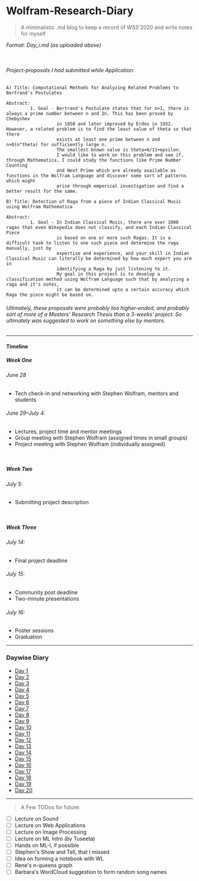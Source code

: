 # Wolfram-Research-Diary

> A minimalistic .md blog to keep a record of WSS'2020 and write notes for myself

*Format: Day_i.md (as uploaded above)*

&nbsp;
&nbsp;
###### Project-proposals I had submitted while Application:
```
A) Title: Computational Methods for Analyzing Related Problems to Bertrand's Postulates

Abstract: 
         1. Goal - Bertrand's Postulate states that for n>1, there is always a prime number between n and 2n. This has been proved by Chebyshev
                   in 1850 and later improved by Erdos in 1932. However, a related problem is to find the least value of theta so that there 
                   exists at least one prime between n and n+O(n^theta) for sufficiently large n.
                   The smallest known value is theta=6/11+epsilon.
                   I would like to work on this problem and see if, through Mathematica, I could study the functions like Prime Number Counting
                   and Next Prime which are already available as functions in the Wolfram Language and discover some sort of patterns which might
                   arise through emperical investigation and find a better result for the same.

B) Title: Detection of Raga from a piece of Indian Classical Music using Wolfram Mathematica

Abstract: 
         1. Goal - In Indian Classical Music, there are over 1000 ragas that even Wikepedia does not classify, and each Indian Classical Piece
                   is based on one or more such Ragas. It is a difficult task to listen to one such piece and determine the raga manually, just by
                   expertise and experience, and your skill in Indian Classical Music can literally be determined by how much expert you are in
                   identifying a Raga by just listening to it.
                   My goal in this project is to develop a classification method using Wolfram Language such that by analyzing a raga and it's notes,
                   it can be determined upto a certain accuracy which Raga the piece might be based on.

```
 
 ###### *Ultimately, these proposals were probably too higher-ended, and probably sort of more of a Masters' Research Thesis than a 3-weeks' project. So ultimately was suggested to work on something else by mentors.*
-----------------------------------------------------------------------------------------------------


#### Timeline
##### Week One
###### June 28
- Tech check-in and networking with Stephen Wolfram, mentors and students
###### June 29–July 4:
- Lectures, project time and mentor meetings
- Group meeting with Stephen Wolfram (assigned times in small groups)
- Project meeting with Stephen Wolfram (individually assigned)


&nbsp;
##### Week Two
###### July 5:
- Submitting project description


&nbsp;
##### Week Three
###### July 14:
- Final project deadline
###### July 15:
- Community post deadline
- Two-minute presentations
###### July 16:
- Poster sessions
- Graduation

-----------------------------------------------------------------------------------------------------
### Daywise Diary
- [Day 1](Day1.md)
- [Day 2](Day2.md)
- [Day 3](Day3.md)
- [Day 4](Day4.md)
- [Day 5](Day5.md)
- [Day 6](Day6.md)
- [Day 7](Day7.md)
- [Day 8](Day8.md)
- [Day 9](Day9.md)
- [Day 10](Day10.md)
- [Day 11](Day11.md)
- [Day 12](Day12.md)
- [Day 13](Day13.md)
- [Day 14](Day14.md)
- [Day 15](Day15.md)
- [Day 16](Day16.md)
- [Day 17](Day17.md)
- [Day 18](Day18.md)
- [Day 19](Day19.md)
- [Day 20](Day20.md)


-----------------------------------------------------------------------------------------------------


> A Few TODos for future:
- [ ] Lecture on Sound
- [ ] Lecture on Web Applications
- [ ] Lecture on Image Processing
- [ ] Lecture on ML Intro (by Tuseeta)
- [ ] Hands on ML-I, if possible
- [ ] Stephen's Show and Tell, that I missed
- [ ] Idea on forming a notebook with WL
- [ ] Rene's n-queens graph
- [ ] Barbara's WordCloud suggestion to form random song names
